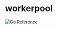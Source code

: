 # workerpool

[![Go Reference](https://pkg.go.dev/badge/github.com/B1scuit/workerpool.svg)](https://pkg.go.dev/github.com/B1scuit/workerpool)